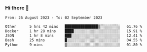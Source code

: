 ### Hi there 👋

<!--
**palaashatri/palaashatri** is a ✨ _special_ ✨ repository because its `README.md` (this file) appears on your GitHub profile.

Here are some ideas to get you started:

- 🔭 I’m currently working on ...
- 🌱 I’m currently learning ...
- 👯 I’m looking to collaborate on ...
- 🤔 I’m looking for help with ...
- 💬 Ask me about ...
- 📫 How to reach me: ...
- 😄 Pronouns: ...
- ⚡ Fun fact: ...
-->

<!--START_SECTION:waka-->

```txt
From: 26 August 2023 - To: 02 September 2023

Other      5 hrs 42 mins   ███████████████▒░░░░░░░░░   61.76 %
Docker     1 hr 28 mins    ████░░░░░░░░░░░░░░░░░░░░░   15.91 %
JSON       1 hr 8 mins     ███░░░░░░░░░░░░░░░░░░░░░░   12.41 %
Bash       25 mins         █░░░░░░░░░░░░░░░░░░░░░░░░   04.55 %
Python     9 mins          ▒░░░░░░░░░░░░░░░░░░░░░░░░   01.80 %
```

<!--END_SECTION:waka-->

